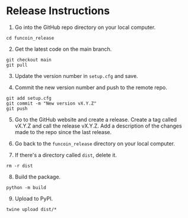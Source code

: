 # Release Instructions

1. Go into the GitHub repo directory on your local computer.

```
cd funcoin_release
```

2. Get the latest code on the main branch.

```
git checkout main
git pull
```

3. Update the version number in `setup.cfg` and save.

4. Commit the new version number and push to the remote repo.

```
git add setup.cfg
git commit -m "New version vX.Y.Z"
git push
```

5. Go to the GitHub website and create a release. Create a tag called vX.Y.Z and call the release vX.Y.Z. Add a description of the changes made to the repo since the last release.

6. Go back to the `funcoin_release` directory on your local computer.

7. If there's a directory called `dist`, delete it.

```
rm -r dist
```

8. Build the package.

```
python -m build
```

9. Upload to PyPI.

```
twine upload dist/*
```

